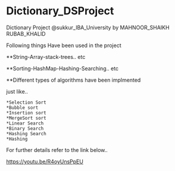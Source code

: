 # Dictionary_DSProject

Dictionary Project @sukkur_IBA_University by MAHNOOR_SHAIKH RUBAB_KHALID

Following things Have been used in the project

**String-Array-stack-trees.. etc

**Sorting-HashMap-Hashing-Searching.. etc

**Different types of algorithms have been implmented

just like..
	
	*Selection Sort 
	*Bubble sort 
	*Insertion sort 
	*MergeSort sort 
	*Linear Search
	*Binary Search
	*Hashing Search
	*Hashing

	

For further details refer to the link below..

https://youtu.be/R4oyUnsPpEU

